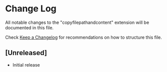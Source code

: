 # Change Log

All notable changes to the "copyfilepathandcontent" extension will be documented in this file.

Check [Keep a Changelog](http://keepachangelog.com/) for recommendations on how to structure this file.

## [Unreleased]

- Initial release